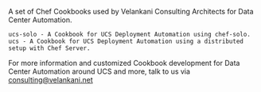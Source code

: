 A set of Chef Cookbooks used by Velankani Consulting Architects for Data Center Automation.

	ucs-solo - A Cookbook for UCS Deployment Automation using chef-solo.
	ucs - A Cookbook for UCS Deployment Automation using a distributed setup with Chef Server.

For more information and customized Cookbook development for Data Center Automation around UCS and more, 
talk to us via consulting@velankani.net
